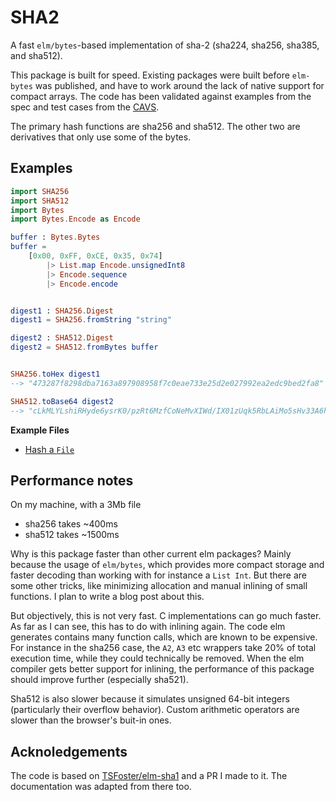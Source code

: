 # SHA2 

A fast `elm/bytes`-based implementation of sha-2 (sha224, sha256, sha385, and sha512).

This package is built for speed. Existing packages were built before `elm-bytes` was published, and have to work around the lack of native support for compact arrays.
The code has been validated against examples from the spec and test cases from the [CAVS](https://csrc.nist.gov/projects/cryptographic-algorithm-validation-program).

The primary hash functions are sha256 and sha512. The other two are derivatives that only use some of the bytes. 

## Examples 


```elm
import SHA256
import SHA512
import Bytes
import Bytes.Encode as Encode

buffer : Bytes.Bytes
buffer = 
    [0x00, 0xFF, 0xCE, 0x35, 0x74]
        |> List.map Encode.unsignedInt8
        |> Encode.sequence
        |> Encode.encode


digest1 : SHA256.Digest
digest1 = SHA256.fromString "string"

digest2 : SHA512.Digest
digest2 = SHA512.fromBytes buffer


SHA256.toHex digest1
--> "473287f8298dba7163a897908958f7c0eae733e25d2e027992ea2edc9bed2fa8"

SHA512.toBase64 digest2
--> "cLkMLYLshiRHyde6ysrK0/pzRt6MzfCoNeMvXIWd/IX01zUqk5RbLAiMo5sHv33A6h8HSbIsR5CDfCUWPwKuag=="
```

**Example Files**

* [Hash a `File`](https://github.com/folkertdev/elm-sha2/blob/master/benchmark/FileUpload.elm)

## Performance notes

On my machine, with a 3Mb file

* sha256 takes ~400ms
* sha512 takes ~1500ms

Why is this package faster than other current elm packages? Mainly because the usage of `elm/bytes`, which provides more compact storage and faster decoding than working with for instance a `List Int`.
But there are some other tricks, like minimizing allocation and manual inlining of small functions. I plan to write a blog post about this. 

But objectively, this is not very fast. C implementations can go much faster. As far as I can see, this has to do with inlining again. The code elm generates contains many function calls, which are known to be expensive.
For instance in the sha256 case, the `A2`, `A3` etc wrappers take 20% of total execution time, while they could technically be removed. When the elm compiler gets better support for inlining, the performance of this package should improve further (especially sha521).

Sha512 is also slower because it simulates unsigned 64-bit integers (particularly their overflow behavior). Custom arithmetic operators are slower than the browser's buit-in ones.

## Acknoledgements

The code is based on [TSFoster/elm-sha1](https://package.elm-lang.org/packages/TSFoster/elm-sha1/latest/) and a PR I made to it. The documentation was adapted from there too.
